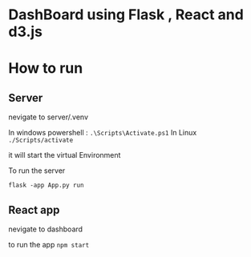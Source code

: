 # DashBoard using Flask , React and d3.js

# How to run

## Server

nevigate to server/.venv

In windows powershell :
``` .\Scripts\Activate.ps1 ``` 
In Linux
```./Scripts/activate ```

it will start the virtual Environment

To run the server

``` flask -app App.py run ```


## React app

nevigate to dashboard

to run the app
``` npm start ```
